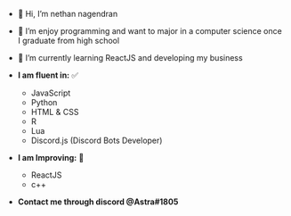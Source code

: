 - 👋 Hi, I’m nethan nagendran
- 👀 I’m enjoy programming and want to major in a computer science once I graduate from high school
- 🌱 I’m currently learning ReactJS and developing my business
- **I am fluent in:** ✅
    - JavaScript
    - Python
    - HTML & CSS
    - R
    - Lua
    - Discord.js (Discord Bots Developer)

- **I am Improving:** 🔨
    - ReactJS
    - c++ 

- **Contact me through discord @Astra#1805**
